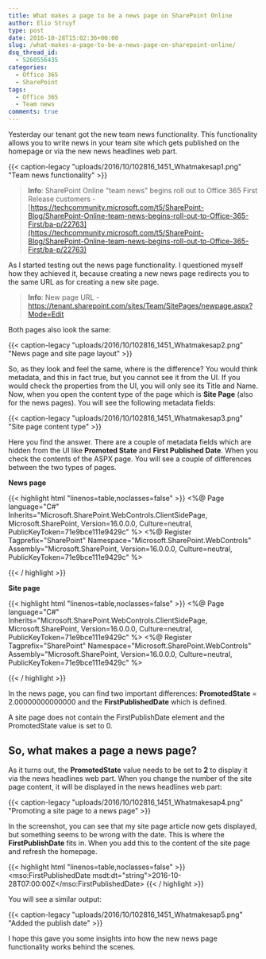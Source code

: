 ```yaml
---
title: What makes a page to be a news page on SharePoint Online
author: Elio Struyf
type: post
date: 2016-10-28T15:02:36+00:00
slug: /what-makes-a-page-to-be-a-news-page-on-sharepoint-online/
dsq_thread_id:
  - 5260556435
categories:
  - Office 365
  - SharePoint
tags:
  - Office 365
  - Team news
comments: true
---
```


Yesterday our tenant got the new team news functionality. This functionality allows you to write news in your team site which gets published on the homepage or via the new news headlines web part.

{{< caption-legacy "uploads/2016/10/102816_1451_Whatmakesap1.png" "Team news functionality" >}}

> **Info**: SharePoint Online "team news" begins roll out to Office 365 First Release customers - [https://techcommunity.microsoft.com/t5/SharePoint-Blog/SharePoint-Online-team-news-begins-roll-out-to-Office-365-First/ba-p/22763](https://techcommunity.microsoft.com/t5/SharePoint-Blog/SharePoint-Online-team-news-begins-roll-out-to-Office-365-First/ba-p/22763)

As I started testing out the news page functionality. I questioned myself how they achieved it, because creating a new news page redirects you to the same URL as for creating a new site page.

> **Info**: New page URL - https://tenant.sharepoint.com/sites/Team/SitePages/newpage.aspx?Mode=Edit

Both pages also look the same:

{{< caption-legacy "uploads/2016/10/102816_1451_Whatmakesap2.png" "News page and site page layout" >}}

So, as they look and feel the same, where is the difference? You would think metadata, and this in fact true, but you cannot see it from the UI. If you would check the properties from the UI, you will only see its Title and Name. Now, when you open the content type of the page which is **Site Page** (also for the news pages). You will see the following metadata fields:

{{< caption-legacy "uploads/2016/10/102816_1451_Whatmakesap3.png" "Site page content type" >}}

Here you find the answer. There are a couple of metadata fields which are hidden from the UI like **Promoted State** and **First Published Date**. When you check the contents of the ASPX page. You will see a couple of differences between the two types of pages.

**News page**

{{< highlight html "linenos=table,noclasses=false" >}}
<%@ Page language="C#" Inherits="Microsoft.SharePoint.WebControls.ClientSidePage, Microsoft.SharePoint, Version=16.0.0.0, Culture=neutral, PublicKeyToken=71e9bce111e9429c" %>
<%@ Register Tagprefix="SharePoint" Namespace="Microsoft.SharePoint.WebControls" Assembly="Microsoft.SharePoint, Version=16.0.0.0, Culture=neutral, PublicKeyToken=71e9bce111e9429c" %>
<html xmlns:mso="urn:schemas-microsoft-com:office:office" xmlns:msdt="uuid:C2F41010-65B3-11d1-A29F-00AA00C14882"><head>
<!--[if gte mso 9]><SharePoint:CTFieldRefs runat=server Prefix="mso:" FieldList="FileLeafRef,ClientSideApplicationId,PageLayoutType,CanvasContent1,BannerImageUrl,BannerImageOffset,PromotedState,FirstPublishedDate"><xml>
<mso:CustomDocumentProperties>
<mso:PageLayoutType msdt:dt="string">Article</mso:PageLayoutType>
<mso:ContentTypeId msdt:dt="string">0x0101009D1CB255DA76424F860D91F20E6C4118</mso:ContentTypeId>
<mso:ClientSideApplicationId msdt:dt="string">b6917cb1-93a0-4b97-a84d-7cf49975d4ec</mso:ClientSideApplicationId>
<mso:PromotedState msdt:dt="string">2.00000000000000</mso:PromotedState>
<mso:CanvasContent1 msdt:dt="string">&lt;div&gt;&lt;div data-sp-canvascontrol=&quot;&quot; data-sp-controldata=&quot;%7B%22controlType%22&amp;#58;4,%22displayMode%22&amp;#58;1,%22id%22&amp;#58;%22fea9b7a3-98f0-4384-87a4-380ed1f78322%22,%22innerHTML%22&amp;#58;%22%3Cp%3EI'm%20a%20news%20page%3C/p%3E%22,%22editorType%22&amp;#58;%22Quill%22,%22addedFromPersistedData%22&amp;#58;true%7D&quot;&gt;&lt;p&gt;I'm a news page&lt;/p&gt;&lt;/div&gt;&lt;/div&gt;</mso:CanvasContent1>
<mso:BannerImageUrl msdt:dt="string">https://tenant.sharepoint.com/_layouts/15/images/sitepagethumbnail.png, /_layouts/15/images/sitepagethumbnail.png</mso:BannerImageUrl>
<mso:FirstPublishedDate msdt:dt="string">2016-10-28T07:00:00Z</mso:FirstPublishedDate>
</mso:CustomDocumentProperties>
</xml></SharePoint:CTFieldRefs><![endif]-->
<title>News page test</title></head>
{{< / highlight >}}

**Site page**

{{< highlight html "linenos=table,noclasses=false" >}}
<%@ Page language="C#" Inherits="Microsoft.SharePoint.WebControls.ClientSidePage, Microsoft.SharePoint, Version=16.0.0.0, Culture=neutral, PublicKeyToken=71e9bce111e9429c" %>
<%@ Register Tagprefix="SharePoint" Namespace="Microsoft.SharePoint.WebControls" Assembly="Microsoft.SharePoint, Version=16.0.0.0, Culture=neutral, PublicKeyToken=71e9bce111e9429c" %>
<html xmlns:mso="urn:schemas-microsoft-com:office:office" xmlns:msdt="uuid:C2F41010-65B3-11d1-A29F-00AA00C14882"><head>
<!--[if gte mso 9]><SharePoint:CTFieldRefs runat=server Prefix="mso:" FieldList="FileLeafRef,ClientSideApplicationId,PageLayoutType,CanvasContent1,BannerImageUrl,BannerImageOffset,PromotedState,FirstPublishedDate"><xml>
<mso:CustomDocumentProperties>
<mso:PageLayoutType msdt:dt="string">Article</mso:PageLayoutType>
<mso:ContentTypeId msdt:dt="string">0x0101009D1CB255DA76424F860D91F20E6C4118</mso:ContentTypeId>
<mso:ClientSideApplicationId msdt:dt="string">b6917cb1-93a0-4b97-a84d-7cf49975d4ec</mso:ClientSideApplicationId>
<mso:PromotedState msdt:dt="string">0</mso:PromotedState>
<mso:CanvasContent1 msdt:dt="string"><div><div data-sp-canvascontrol=&quot;&quot; data-sp-controldata=&quot;%7B%22controlType%22&amp;#58;4,%22displayMode%22&amp;#58;2,%22id%22&amp;#58;%2295c72cb5-c819-458c-96e3-b0fd63b5f367%22,%22innerHTML%22&amp;#58;%22%3Cp%3EThis%20is%20just%20another%20site%20page%3C/p%3E%22,%22editorType%22&amp;#58;%22Quill%22%7D&quot;><p>This is just another site page</p></div></div></mso:CanvasContent1>
<mso:BannerImageUrl msdt:dt="string">https://tenant.sharepoint.com/_layouts/15/images/sitepagethumbnail.png, /_layouts/15/images/sitepagethumbnail.png</mso:BannerImageUrl>
</mso:CustomDocumentProperties>
</xml></SharePoint:CTFieldRefs><![endif]-->
<title>Another site page</title></head>
{{< / highlight >}}

In the news page, you can find two important differences: **PromotedState** = 2.00000000000000 and the **FirstPublishedDate** which is defined.

A site page does not contain the FirstPublishDate element and the PromotedState value is set to 0.

## So, what makes a page a news page?

As it turns out, the **PromotedState** value needs to be set to **2** to display it via the news headlines web part. When you change the number of the site page content, it will be displayed in the news headlines web part:

{{< caption-legacy "uploads/2016/10/102816_1451_Whatmakesap4.png" "Promoting a site page to a news page" >}}

In the screenshot, you can see that my site page article now gets displayed, but something seems to be wrong with the date. This is where the **FirstPublishDate** fits in. When you add this to the content of the site page and refresh the homepage.

{{< highlight html "linenos=table,noclasses=false" >}}
<mso:FirstPublishedDate msdt:dt="string">2016-10-28T07:00:00Z</mso:FirstPublishedDate>
{{< / highlight >}}

You will see a similar output:

{{< caption-legacy "uploads/2016/10/102816_1451_Whatmakesap5.png" "Added the publish date" >}}

I hope this gave you some insights into how the new news page functionality works behind the scenes.